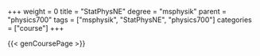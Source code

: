 +++
weight = 0
title = "StatPhysNE"
degree = "msphysik"
parent = "physics700"
tags = ["msphysik", "StatPhysNE", "physics700"]
categories = ["course"]
+++

{{< genCoursePage >}}
